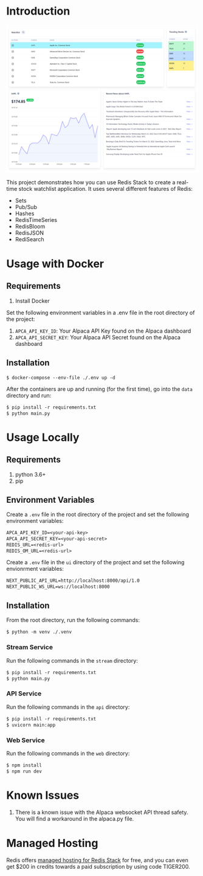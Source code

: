 # Introduction

![redis-stack-stocks](./redis-stack-stocks.png)


This project demonstrates how you can use Redis Stack to create a real-time stock watchlist application. It uses several different features of Redis:

- Sets
- Pub/Sub
- Hashes
- RedisTimeSeries
- RedisBloom
- RedisJSON
- RediSearch

# Usage with Docker

## Requirements

1. Install Docker

Set the following environment variables in a .env file in the root directory of the project:

1. `APCA_API_KEY_ID`: Your Alpaca API Key found on the Alpaca dashboard
1. `APCA_API_SECRET_KEY`: Your Alpaca API Secret found on the Alpaca dashboard

## Installation

```
$ docker-compose --env-file ./.env up -d
```

After the containers are up and running (for the first time), go into the `data` directory and run:

```
$ pip install -r requirements.txt
$ python main.py
```

# Usage Locally

## Requirements

1. python 3.6+
1. pip

## Environment Variables

Create a `.env` file in the root directory of the project and set the following environment variables:

```
APCA_API_KEY_ID=<your-api-key>
APCA_API_SECRET_KEY=<your-api-secret>
REDIS_URL=<redis-url>
REDIS_OM_URL=<redis-url>
```

Create a `.env` file in the `ui` directory of the project and set the following envionrment variables:

```
NEXT_PUBLIC_API_URL=http://localhost:8000/api/1.0
NEXT_PUBLIC_WS_URL=ws://localhost:8000
```

## Installation

From the root directory, run the following commands:

```
$ python -m venv ./.venv
```

### Stream Service

Run the following commands in the `stream` directory:

```
$ pip install -r requirements.txt
$ python main.py
```

### API Service

Run the following commands in the `api` directory:

```
$ pip install -r requirements.txt
$ uvicorn main:app
```

### Web Service

Run the following commands in the `web` directory:

```
$ npm install
$ npm run dev
```

# Known Issues

1. There is a known issue with the Alpaca websocket API thread safety. You will find a workaround in the alpaca.py file.

# Managed Hosting

Redis offers [managed hosting for Redis Stack](https://redis.info/3tyWUYJ) for free, and you can even get $200 in credits towards a paid subscription by using code TIGER200.
